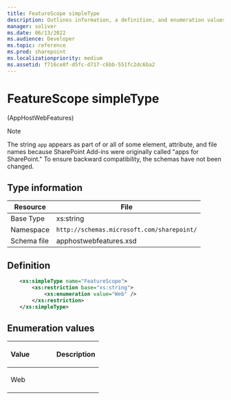 ```yaml
---
title: FeatureScope simpleType
description: Outlines information, a definition, and enumeration values for FeatureScope simpleType in SharePoint.
manager: soliver
ms.date: 06/13/2022
ms.audience: Developer
ms.topic: reference
ms.prod: sharepoint
ms.localizationpriority: medium
ms.assetid: f716ce8f-d5fc-d717-c6bb-551fc2dc6ba2
---
```


# FeatureScope simpleType 

(AppHostWebFeatures)

> [!NOTE] 
> The string `app` appears as part of or all of some element, attribute, and file names because SharePoint Add-ins were originally called "apps for SharePoint." To ensure backward compatibility, the schemas have not been changed.

## Type information

| Resource  |  File |
|---|---|
| Base Type  | xs:string |
| Namespace  | `http://schemas.microsoft.com/sharepoint/` |
| Schema file  | apphostwebfeatures.xsd |

## Definition

```XML
    <xs:simpleType name="FeatureScope">
        <xs:restriction base="xs:string">
            <xs:enumeration value="Web" />
        </xs:restriction>
    </xs:simpleType>
```

## Enumeration values

<table>
<colgroup>
<col width="50%" />
<col width="50%" />
</colgroup>
<thead>
<tr class="header">
<th align="left"><p>Value</p></th>
<th align="left"><p>Description</p></th>
</tr>
</thead>
<tbody>
<tr class="odd">
<td align="left"><p>Web</p></td>
<td align="left"><p></p></td>
</tr>
</tbody>
</table>

<br/>

<br/>







